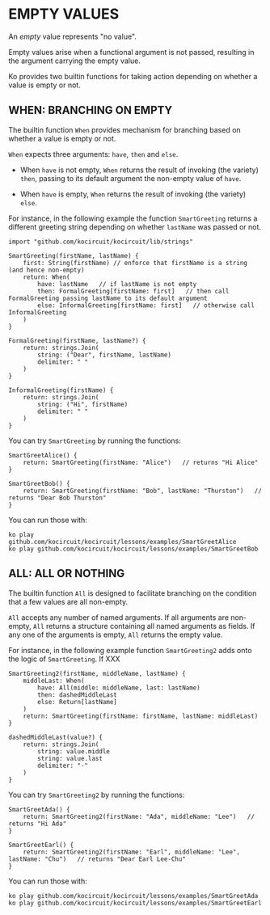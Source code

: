 # EMPTY VALUES

An _empty_ value represents "no value". 

Empty values arise when a functional argument is not passed, resulting
in the argument carrying the empty value.

Ko provides two builtin functions for taking action depending on whether
a value is empty or not.

## WHEN: BRANCHING ON EMPTY

The builtin function `When` provides mechanism for branching based
on whether a value is empty or not.

`When` expects three arguments: `have`, `then` and `else`.

* When `have` is not empty, `When` returns the result of invoking (the variety) `then`,
passing to its default argument the non-empty value of `have`.

* When `have` is empty, `When` returns the result of invoking (the variety) `else`.

For instance, in the following example the function `SmartGreeting` returns a different greeting
string depending on whether `lastName` was passed or not.

	import "github.com/kocircuit/kocircuit/lib/strings"

	SmartGreeting(firstName, lastName) {
		first: String(firstName) // enforce that firstName is a string (and hence non-empty)
		return: When(
			have: lastName   // if lastName is not empty
			then: FormalGreeting[firstName: first]   // then call FormalGreeting passing lastName to its default argument
			else: InformalGreeting[firstName: first]   // otherwise call InformalGreeting
		)
	}

	FormalGreeting(firstName, lastName?) {
		return: strings.Join(
			string: ("Dear", firstName, lastName)
			delimiter: " "
		)
	}

	InformalGreeting(firstName) {
		return: strings.Join(
			string: ("Hi", firstName)
			delimiter: " "
		)
	}

You can try `SmartGreeting` by running the functions:

	SmartGreetAlice() {
		return: SmartGreeting(firstName: "Alice")   // returns "Hi Alice"
	}

	SmartGreetBob() {
		return: SmartGreeting(firstName: "Bob", lastName: "Thurston")   // returns "Dear Bob Thurston"
	}

You can run those with:

	ko play github.com/kocircuit/kocircuit/lessons/examples/SmartGreetAlice
	ko play github.com/kocircuit/kocircuit/lessons/examples/SmartGreetBob

## ALL: ALL OR NOTHING

The builtin function `All` is designed to facilitate branching on
the condition that a few values are all non-empty.

`All` accepts any number of named arguments.
If all arguments are non-empty, `All` returns a structure containing all named arguments as fields.
If any one of the arguments is empty, `All` returns the empty value.

For instance, in the following example function `SmartGreeting2` adds onto the
logic of `SmartGreeting`. If XXX

	SmartGreeting2(firstName, middleName, lastName) {
		middleLast: When(
			have: All(middle: middleName, last: lastName)
			then: dashedMiddleLast
			else: Return[lastName]
		)
		return: SmartGreeting(firstName: firstName, lastName: middleLast)
	}

	dashedMiddleLast(value?) {
		return: strings.Join(
			string: value.middle
			string: value.last
			delimiter: "-"
		)
	}

You can try `SmartGreeting2` by running the functions:

	SmartGreetAda() {
		return: SmartGreeting2(firstName: "Ada", middleName: "Lee")   // returns "Hi Ada"
	}

	SmartGreetEarl() {
		return: SmartGreeting2(firstName: "Earl", middleName: "Lee", lastName: "Chu")   // returns "Dear Earl Lee-Chu"
	}

You can run those with:

	ko play github.com/kocircuit/kocircuit/lessons/examples/SmartGreetAda
	ko play github.com/kocircuit/kocircuit/lessons/examples/SmartGreetEarl
